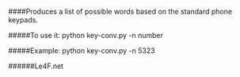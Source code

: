 ####Produces a list of possible words based on the standard phone keypads.

#####To use it:
python key-conv.py -n number

#####Example:
python key-conv.py -n 5323

######Le4F.net


